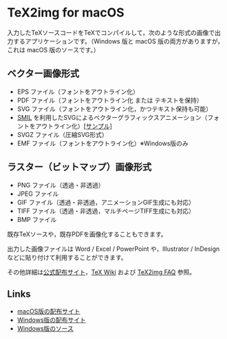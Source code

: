 # TeX2img for macOS

入力したTeXソースコードをTeXでコンパイルして，次のような形式の画像で出力するアプリケーションです。（Windows 版と macOS 版の両方がありますが，これは macOS 版のソースです。）

## ベクター画像形式
- EPS ファイル（フォントをアウトライン化）
- PDF ファイル（フォントをアウトライン化 または テキストを保持）
- SVG ファイル（フォントをアウトライン化，かつテキスト保持も可能）
- [SMIL](https://developer.mozilla.org/ja/docs/Web/SVG/SVG_animation_with_SMIL) を利用したSVGによるベクターグラフィックスアニメーション（フォントをアウトライン化）[[サンプル]](http://island.geocities.jp/loveinequality/oscillation.svgz)
- SVGZ ファイル（圧縮SVG形式）
- EMF ファイル（フォントをアウトライン化）※Windows版のみ

## ラスター（ビットマップ）画像形式
- PNG ファイル（透過・非透過）
- JPEG ファイル
- GIF ファイル（透過・非透過，アニメーションGIF生成にも対応）
- TIFF ファイル（透過・非透過，マルチページTIFF生成にも対応）
- BMP ファイル

既存TeXソースや，既存PDFを画像化することもできます。

出力した画像ファイルは Word / Excel / PowerPoint や，Illustrator / InDesign などに貼り付けて利用することができます。

その他詳細は[公式配布サイト](https://tex2img.tech/)，[TeX Wiki](https://texwiki.texjp.org/?TeX2img) および [TeX2img FAQ](https://texwiki.texjp.org/?TeX2img%20FAQ) 参照。

## Links
- [macOS版の配布サイト](https://tex2img.tech/)
- [Windows版の配布サイト](https://www.ms.u-tokyo.ac.jp/~abenori/soft/index.html#TEX2IMG)
- [Windows版のソース](https://github.com/abenori/TeX2img)

